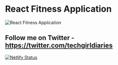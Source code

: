 # React Fitness Application

![React Fitness Application](https://i.ibb.co/xMyrsYZ/project-fitness-app.png)

## Follow me on Twitter - <https://twitter.com/techgirldiaries>

[![Netlify Status](https://api.netlify.com/api/v1/badges/5c0e9bf3-75a1-4feb-80ce-2b10612c7ead/deploy-status)](https://app.netlify.com/sites/motionfit-tracker/deploys)

